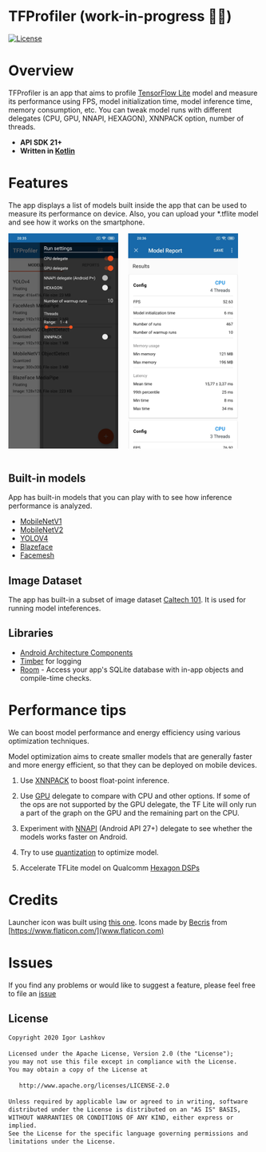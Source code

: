# TFProfiler (work-in-progress 👷🔧️)

[![License](https://img.shields.io/badge/license-Apache%202-4EB1BA.svg?style=flat-square)](https://www.apache.org/licenses/LICENSE-2.0.html)


# Overview

TFProfiler is an app that aims to profile [TensorFlow Lite](https://www.tensorflow.org/lite) model and measure its performance using FPS, model initialization time, model inference time, memory consumption, etc. You can tweak model runs with different delegates (CPU, GPU, NNAPI, HEXAGON), XNNPACK option, number of threads.

- **API SDK 21+**
- **Written in [Kotlin](https://kotlinlang.org)**


# Features

The app displays a list of models built inside the app that can be used to measure its performance on device. Also, you can upload your *.tflite model and see how it works on the smartphone.

<div>
  <img align="center" src="img/screenshot_config_options.jpg" alt="Configure options" width="220"> &nbsp;&nbsp;&nbsp;
   <img align="center" src="img/screenshot_report.jpg" alt="Report" width="220">
</div>

<br/>


## Built-in models

App has built-in models that you can play with to see how inference performance is analyzed.

* [MobileNetV1][tf-models]
* [MobileNetV2][tf-models]
* [YOLOV4][yolov4]
* [Blazeface][blazeface]
* [Facemesh][facemesh]

[tf-models]: https://www.tensorflow.org/lite/guide/hosted_models
[yolov4]: https://github.com/hunglc007/tensorflow-yolov4-tflite
[facemesh]: https://google.github.io/mediapipe/solutions/face_mesh.html
[blazeface]: https://google.github.io/mediapipe/solutions/face_detection.html

## Image Dataset
The app has built-in a subset of image dataset [Caltech 101](http://www.vision.caltech.edu/Image_Datasets/Caltech101/). It is used for running model inteferences.

## Libraries
* [Android Architecture Components][arch]
* [Timber][timber] for logging
* [Room][room] - Access your app's SQLite database with in-app objects and compile-time checks.


[arch]: https://developer.android.com/arch
[room]: https://developer.android.com/topic/libraries/architecture/room
[timber]: https://github.com/JakeWharton/timber


# Performance tips

We can boost model performance and energy efficiency using various optimization techniques.

Model optimization aims to create smaller models that are generally faster and more energy efficient, so that they can be deployed on mobile devices. 

1. Use [XNNPACK](https://blog.tensorflow.org/2020/07/accelerating-tensorflow-lite-xnnpack-integration.html) to boost float-point inference.

2. Use [GPU](https://www.tensorflow.org/lite/performance/gpu) delegate to compare with CPU and other options. If some of the ops are not supported by the GPU delegate, the TF Lite will only run a part of the graph on the GPU and the remaining part on the CPU.

3. Experiment with [NNAPI](https://www.tensorflow.org/lite/performance/nnapi) (Android API 27+) delegate to see whether the models works faster on Android.

4. Try to use [quantization](https://www.tensorflow.org/lite/performance/model_optimization#quantization) to optimize model.

5. Accelerate TFLite model on Qualcomm [Hexagon DSPs](https://blog.tensorflow.org/2019/12/accelerating-tensorflow-lite-on-qualcomm.html)


# Credits
Launcher icon was built using [this one](https://www.flaticon.com/free-icon/neural_2103620). Icons made by [Becris](https://www.flaticon.com/authors/becris) from [https://www.flaticon.com/](www.flaticon.com)


# Issues

If you find any problems or would like to suggest a feature, please
feel free to file an [issue](https://github.com/iglaweb/TFProfiler/issues)

## License

    Copyright 2020 Igor Lashkov

    Licensed under the Apache License, Version 2.0 (the "License");
    you may not use this file except in compliance with the License.
    You may obtain a copy of the License at

       http://www.apache.org/licenses/LICENSE-2.0

    Unless required by applicable law or agreed to in writing, software
    distributed under the License is distributed on an "AS IS" BASIS,
    WITHOUT WARRANTIES OR CONDITIONS OF ANY KIND, either express or implied.
    See the License for the specific language governing permissions and
    limitations under the License.

 [license-svg]: https://img.shields.io/badge/license-APACHE-lightgrey.svg
 [license-link]: https://github.com/iglaweb/TFProfiler/blob/master/LICENSE